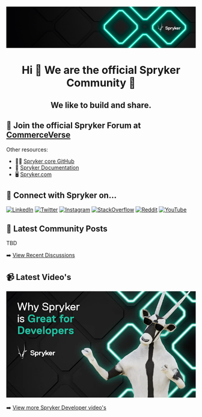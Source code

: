 <!---
spryker-community/.github is a ✨ special ✨ repository because its `README.md` (this file) appears on our GitHub profile.
You can click the Preview link to take a look at your changes.
--->
[![github-profile](https://github.com/spryker-community/.github/blob/main/spryker-community-github-bg.png?raw=true)](https://www.spryker.com/community)
<h1 align="center">Hi 👋 We are the official Spryker Community</a> 👋</h1>
<h2 align="center">We like to build and share.</h2>

## 🚀 Join the official Spryker Forum at [CommerceVerse](https://commerceverse.space/)
Other resources:
- 👨‍💻 [Spryker core GitHub](https://github.com/spryker)
- 📄 [Spryker Documentation](https://docs.spryker.com/)
- 🖥 [Spryker.com](https://www.spryker.com)

## 🤝 Connect with Spryker on...
[![LinkedIn](https://img.shields.io/badge/LinkedIn-0077B5?style=for-the-badge&logo=linkedin&logoColor=white)](https://www.linkedin.com/in/gxjansen/)
[![Twitter](https://img.shields.io/badge/Twitter-1DA1F2?style=for-the-badge&logo=twitter&logoColor=white)](https://www.twitter.com/guido/)
[![Instagram](https://img.shields.io/badge/Instagram-E4405F?style=for-the-badge&logo=instagram&logoColor=white)](https://www.instagram.com/gxjansen/)
[![StackOverflow](https://img.shields.io/badge/Stack_Overflow-FE7A16?style=for-the-badge&logo=stack-overflow&logoColor=white)](https://stackoverflow.com/users/8094173/guido-x-jansen)
[![Reddit](https://img.shields.io/badge/Reddit-FF4500?style=for-the-badge&logo=reddit&logoColor=white)](https://www.reddit.com/user/gxjansen)
[![YouTube](https://img.shields.io/badge/YouTube-%23FF0000.svg?style=for-the-badge&logo=YouTube&logoColor=white)](https://www.youtube.com/c/GuidoJansen)

## 📝 Latest Community Posts

<!-- BLOG-POST-LIST:START -->
TBD
<!-- BLOG-POST-LIST:END -->
➡️ [View Recent Discussions](https://commerceverse.space/discussions)

## 📹 Latest Video's

<!-- BEGIN YOUTUBE-CARDS -->
[![Why Spryker is great for Developers](https://raw.githubusercontent.com/spryker-community/.github/main/hq720.webp)](https://www.youtube.com/watch?v=dK7SeH7t5MQ)

<!-- END YOUTUBE-CARDS -->
➡️ [View more Spryker Developer video's](https://www.youtube.com/watch?v=dK7SeH7t5MQ&list=PLJooqCSo73SiPKM3mlZzc7lGq5zEFQkRS)
